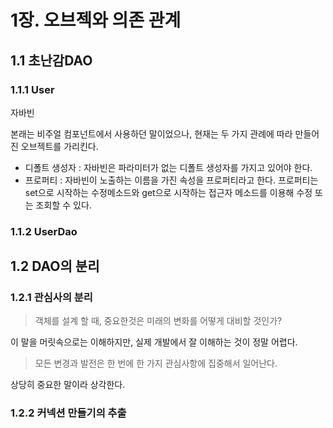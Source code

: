 # 1장. 오브젝와 의존 관계 

## 1.1 초난감DAO

### 1.1.1 User

자바빈

본래는 비주얼 컴포넌트에서 사용하던 말이었으나, 현재는 두 가지 관례에 따라 만들어진 오브젝트를 가리킨다. 

* 디폴트 생성자 : 자바빈은 파라미터가 없는 디폴트 생성자를 가지고 있어야 한다. 
* 프로퍼티 : 자바빈이 노출하는 이름을 가진 속성을 프로퍼티라고 한다. 프로퍼티는 set으로 시작하는 수정메소드와 get으로 시작하는 접근자 메소드를 이용해 수정 또는 조회할 수 있다. 

### 1.1.2 UserDao



## 1.2 DAO의 분리 

### 1.2.1 관심사의 분리 

> 객체를 설계 할 때, 중요한것은 미래의 변화를 어떻게 대비할 것인가?

이 말을 머릿속으로는 이해하지만, 실제 개발에서 잘 이해하는 것이 정말 어렵다. 

> 모든 변경과 발전은 한 번에 한 가지 관심사항에 집중해서 일어난다. 

상당히 중요한 말이라 상각한다. 

### 1.2.2 커넥션 만들기의 추출
